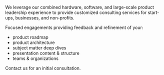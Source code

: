 We leverage our combined hardware, software, and large-scale product leadership experience to provide customized consulting services for start-ups, businesses, and non-profits.

Focused engagements providing feedback and refinement of your:

- product roadmap
- product architecture
- subject matter deep dives
- presentation content & structure
- teams & organizations

Contact us for an initial consultation.
